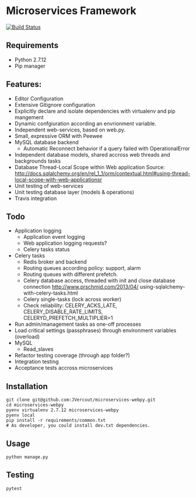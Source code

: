 # Microservices Framework

[![Build Status](https://travis-ci.org/JVercout/microservices-webpy.svg?branch=master)](https://travis-ci.org/JVercout/microservices-webpy)

## Requirements
 * Python 2.7.12
 * Pip manager

## Features:
 * Editor Configuration
 * Extensive Gitignore configuration
 * Explicitly declare and isolate dependencies with virtualenv and pip mangement
 * Dynamic confgiuration according an envrionment variable. 
 * Independent web-services, based on web.py.
 * Small, expressive ORM with Peewee
 * MySQL database backend
    * Automatic Reconnect behavior if a query failed with OperationalError
 * Independent database models, shared accross web threads and backgrounds tasks
 * Database Thread-Local Scope within Web application
   Source: http://docs.sqlalchemy.org/en/rel_1_1/orm/contextual.html#using-thread-local-scope-with-web-applicationsr
 * Unit testing of web-services
 * Unit testing database layer (models & operations)
 * Travis integration

## Todo
 * Application logging
    * Application event logging
    * Web application logging requests?
    * Celery tasks status
 * Celery tasks
    * Redis broker and backend
    * Routing queues according policy: support, alarm
    * Routing queues with different prefetch.
    * Celery database access, threaded with init and close database connection http://www.prschmid.com/2013/04/
    using-sqlalchemy-with-celery-tasks.html
    * Celery single-tasks (lock across worker)
    * Check reliability: CELERY_ACKS_LATE, CELERY_DISABLE_RATE_LIMITS, CELERYD_PREFETCH_MULTIPLIER=1
 * Run admin/management tasks as one-off processes
 * Load critical settings (passphrases) through environment variables (overload)
 * MySQL
    * Read_slaves
 * Refactor testing coverage (through app folder?)
 * Integration testing
 * Acceptance tests accross microservices


## Installation
```
git clone git@github.com:JVercout/microservices-webpy.git
cd microservices-webpy
pyenv virtualenv 2.7.12 microservices-webpy
pyenv local
pip install -r requirements/common.txt
# As developer, you could install dev.txt dependencies. 
```

## Usage
```
python manage.py

```

## Testing
```
pytest

```
